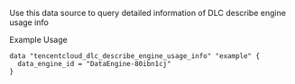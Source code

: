 Use this data source to query detailed information of DLC describe engine usage info

Example Usage

```hcl
data "tencentcloud_dlc_describe_engine_usage_info" "example" {
  data_engine_id = "DataEngine-80ibn1cj"
}
```

